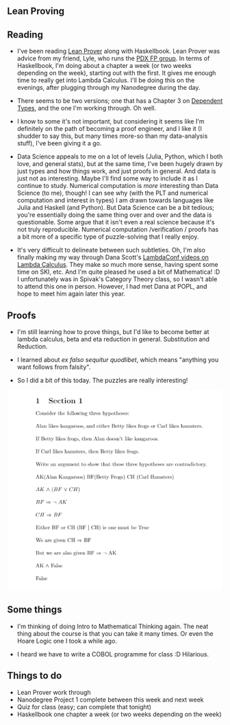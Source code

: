 ## Lean Proving

## Reading

- I've been reading [Lean Prover](https://leanprover.github.io/logic_and_proof/natural_deduction_for_propositional_logic.html)
along with Haskellbook. Lean Prover was advice from my friend, Lyle, 
  who runs the [PDX FP group](https://www.meetup.com/Portland-Functional-Programming-Study-Group/events/245273574/). In terms of Haskellbook, I'm doing about a chapter a week (or two weeks depending on the week), starting out
  with the first. It gives me enough time to really get into Lambda Calculus. I'll be doing this on the evenings, after 
  plugging through my Nanodegree during the day.
  
- There seems to be two versions; one that has a Chapter 3 on [Dependent Types](https://leanprover.github.io/theorem_proving_in_lean/introduction.html#about-this-book), and the one I'm working through. Oh well. 
  
- I know to some it's not important, but considering it seems like I'm definitely on the path of becoming 
  a proof engineer, and I like it (I shudder to say this, but many times more-so than my data-analysis
  stuff), I've been giving it a go. 
  
- Data Science appeals to me on a lot of levels (Julia, Python, which I both love, and general stats), but at the same time,
  I've been hugely drawn by just types and how things work, and just proofs in general. And data is just 
  not as interesting. Maybe I'll find some way to include it as I continue to study. Numerical computation is *more* 
  interesting than Data Science (to me), though! I can see why (with the PLT and numerical computation and interest
  in types) I am drawn towards languages like Julia and Haskell (and Python). But Data Science can be a bit tedious;
  you're essentially doing the same thing over and over and the data is questionable. 
  Some argue that it isn't even a real science because it's not truly reproducible.
  Numerical computation /verification / proofs has a bit 
  more of a specific type of puzzle-solving that I really enjoy.

- It's very difficult to delineate between such subtleties. Oh, I'm also finally making my way through Dana Scott's 
  [LambdaConf videos on Lambda Calculus](https://www.youtube.com/watch?v=S1aoZb7vF4M). They make *so* much more sense, having spent some time on SKI, etc. And I'm quite pleased he used a bit of Mathematica! :D
  I unfortunately was in Spivak's Category Theory class, so I wasn't able to attend this one in person. However,
  I had met Dana at POPL, and hope to meet him again later this year. 
  
## Proofs

- I'm still learning how to prove things, but I'd like to become better at lambda calculus, beta and eta
  reduction in general. Substitution and Reduction.
  
- I learned about *ex falso sequitur quodlibet*, which means "anything you want follows from falsity".
  
- So I did a bit of this today. The puzzles are really interesting!

<img src="/images/simple_proof.png" width="700">


## Some things
- I'm thinking of doing Intro to Mathematical Thinking again. The neat thing about the course is that 
  you can take it many times. Or even the Hoare Logic one I took a while ago. 
  
- I heard we have to write a COBOL programme for class :D Hilarious. 
  
## Things to do 
- Lean Prover work through
- Nanodegree Project 1 complete between this week and next week
- Quiz for class (easy; can complete that tonight)
- Haskellbook one chapter a week (or two weeks depending on the week)


